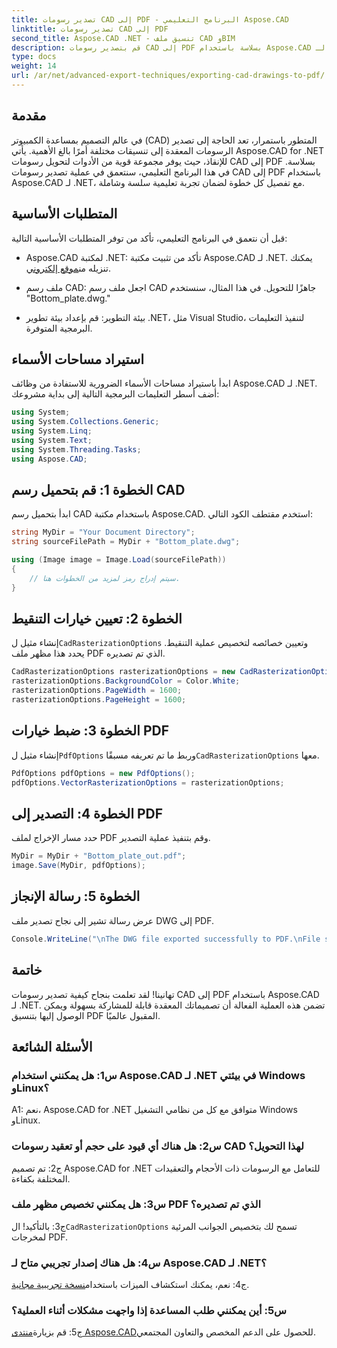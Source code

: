 ```yaml
---
title: تصدير رسومات CAD إلى PDF - البرنامج التعليمي Aspose.CAD
linktitle: تصدير رسومات CAD إلى PDF
second_title: Aspose.CAD .NET - تنسيق ملف CAD وBIM
description: قم بتصدير رسومات CAD إلى PDF بسلاسة باستخدام Aspose.CAD لـ .NET. اتبع دليلنا خطوة بخطوة للتحويل الفعال.
type: docs
weight: 14
url: /ar/net/advanced-export-techniques/exporting-cad-drawings-to-pdf/
---
```

## مقدمة

في عالم التصميم بمساعدة الكمبيوتر (CAD) المتطور باستمرار، تعد الحاجة إلى تصدير الرسومات المعقدة إلى تنسيقات مختلفة أمرًا بالغ الأهمية. يأتي Aspose.CAD for .NET للإنقاذ، حيث يوفر مجموعة قوية من الأدوات لتحويل رسومات CAD إلى PDF بسلاسة. في هذا البرنامج التعليمي، سنتعمق في عملية تصدير رسومات CAD إلى PDF باستخدام Aspose.CAD لـ .NET، مع تفصيل كل خطوة لضمان تجربة تعليمية سلسة وشاملة.

## المتطلبات الأساسية

قبل أن نتعمق في البرنامج التعليمي، تأكد من توفر المتطلبات الأساسية التالية:

-  Aspose.CAD لمكتبة .NET: تأكد من تثبيت مكتبة Aspose.CAD لـ .NET. يمكنك تنزيله من[موقع إلكتروني](https://releases.aspose.com/cad/net/).

- ملف رسم CAD: اجعل ملف رسم CAD جاهزًا للتحويل. في هذا المثال، سنستخدم "Bottom_plate.dwg."

- بيئة التطوير: قم بإعداد بيئة تطوير .NET، مثل Visual Studio، لتنفيذ التعليمات البرمجية المتوفرة.

## استيراد مساحات الأسماء

ابدأ باستيراد مساحات الأسماء الضرورية للاستفادة من وظائف Aspose.CAD لـ .NET. أضف أسطر التعليمات البرمجية التالية إلى بداية مشروعك:

```csharp
using System;
using System.Collections.Generic;
using System.Linq;
using System.Text;
using System.Threading.Tasks;
using Aspose.CAD;
```

## الخطوة 1: قم بتحميل رسم CAD

ابدأ بتحميل رسم CAD باستخدام مكتبة Aspose.CAD. استخدم مقتطف الكود التالي:

```csharp
string MyDir = "Your Document Directory";
string sourceFilePath = MyDir + "Bottom_plate.dwg";

using (Image image = Image.Load(sourceFilePath))
{
    // سيتم إدراج رمز لمزيد من الخطوات هنا.
}
```

## الخطوة 2: تعيين خيارات التنقيط

 إنشاء مثيل ل`CadRasterizationOptions` وتعيين خصائصه لتخصيص عملية التنقيط. يحدد هذا مظهر ملف PDF الذي تم تصديره.

```csharp
CadRasterizationOptions rasterizationOptions = new CadRasterizationOptions();
rasterizationOptions.BackgroundColor = Color.White;
rasterizationOptions.PageWidth = 1600;
rasterizationOptions.PageHeight = 1600;
```

## الخطوة 3: ضبط خيارات PDF

 إنشاء مثيل ل`PdfOptions` وربط ما تم تعريفه مسبقًا`CadRasterizationOptions` معها.

```csharp
PdfOptions pdfOptions = new PdfOptions();
pdfOptions.VectorRasterizationOptions = rasterizationOptions;
```

## الخطوة 4: التصدير إلى PDF

حدد مسار الإخراج لملف PDF وقم بتنفيذ عملية التصدير.

```csharp
MyDir = MyDir + "Bottom_plate_out.pdf";
image.Save(MyDir, pdfOptions);
```

## الخطوة 5: رسالة الإنجاز

عرض رسالة تشير إلى نجاح تصدير ملف DWG إلى PDF.

```csharp
Console.WriteLine("\nThe DWG file exported successfully to PDF.\nFile saved at " + MyDir);
```

## خاتمة

تهانينا! لقد تعلمت بنجاح كيفية تصدير رسومات CAD إلى PDF باستخدام Aspose.CAD لـ .NET. تضمن هذه العملية الفعالة أن تصميماتك المعقدة قابلة للمشاركة بسهولة ويمكن الوصول إليها بتنسيق PDF المقبول عالميًا.

## الأسئلة الشائعة

### س1: هل يمكنني استخدام Aspose.CAD لـ .NET في بيئتي Windows وLinux؟

A1: نعم، Aspose.CAD for .NET متوافق مع كل من نظامي التشغيل Windows وLinux.

### س2: هل هناك أي قيود على حجم أو تعقيد رسومات CAD لهذا التحويل؟

ج2: تم تصميم Aspose.CAD for .NET للتعامل مع الرسومات ذات الأحجام والتعقيدات المختلفة بكفاءة.

### س3: هل يمكنني تخصيص مظهر ملف PDF الذي تم تصديره؟

 ج3: بالتأكيد! ال`CadRasterizationOptions` تسمح لك بتخصيص الجوانب المرئية لمخرجات PDF.

### س4: هل هناك إصدار تجريبي متاح لـ Aspose.CAD لـ .NET؟

 ج4: نعم، يمكنك استكشاف الميزات باستخدام[نسخة تجريبية مجانية](https://releases.aspose.com/).

### س5: أين يمكنني طلب المساعدة إذا واجهت مشكلات أثناء العملية؟

 ج5: قم بزيارة[منتدى Aspose.CAD](https://forum.aspose.com/c/cad/19)للحصول على الدعم المخصص والتعاون المجتمعي.